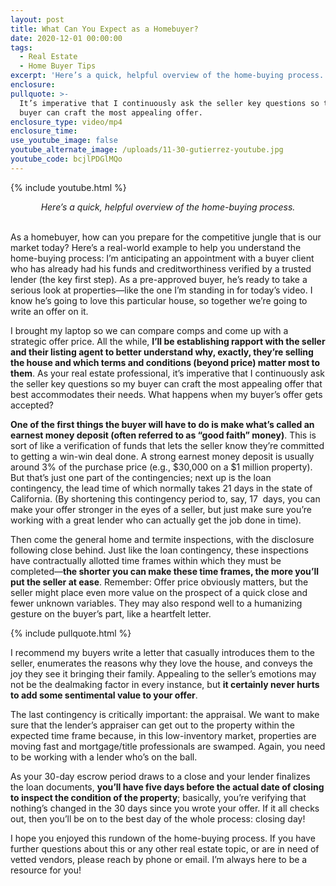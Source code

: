 ```yaml
---
layout: post
title: What Can You Expect as a Homebuyer?
date: 2020-12-01 00:00:00
tags:
  - Real Estate
  - Home Buyer Tips
excerpt: 'Here’s a quick, helpful overview of the home-buying process.'
enclosure:
pullquote: >-
  It’s imperative that I continuously ask the seller key questions so that my
  buyer can craft the most appealing offer.
enclosure_type: video/mp4
enclosure_time:
use_youtube_image: false
youtube_alternate_image: /uploads/11-30-gutierrez-youtube.jpg
youtube_code: bcjlPDGlMQo
---
```


{% include youtube.html %}

<center><em>Here&rsquo;s a quick, helpful overview of the home-buying process.</em></center>

<br>As a homebuyer, how can you prepare for the competitive jungle that is our market today? Here’s a real-world example to help you understand the home-buying process: I’m anticipating an appointment with a buyer client who has already had his funds and creditworthiness verified by a trusted lender (the key first step). As a pre-approved buyer, he’s ready to take a serious look at properties—like the one I’m standing in for today’s video. I know he’s going to love this particular house, so together we’re going to write an offer on it.

I brought my laptop so we can compare comps and come up with a strategic offer price. All the while, **I’ll be establishing rapport with the seller and their listing agent to better understand why, exactly, they’re selling the house and which terms and conditions (beyond price) matter most to them**. As your real estate professional, it’s imperative that I continuously ask the seller key questions so my buyer can craft the most appealing offer that best accommodates their needs. What happens when my buyer’s offer gets accepted?

**One of the first things the buyer will have to do is make what’s called an earnest money deposit (often referred to as “good faith” money)**. This is sort of like a verification of funds that lets the seller know they’re committed to getting a win-win deal done. A strong earnest money deposit is usually around 3% of the purchase price (e.g., $30,000 on a $1 million property). But that’s just one part of the contingencies; next up is the loan contingency, the lead time of which normally takes 21 days in the state of California. (By shortening this contingency period to, say, 17 &nbsp;days, you can make your offer stronger in the eyes of a seller, but just make sure you’re working with a great lender who can actually get the job done in time).

Then come the general home and termite inspections, with the disclosure following close behind. Just like the loan contingency, these inspections have contractually allotted time frames within which they must be completed—**the shorter you can make these time frames, the more you’ll put the seller at ease**. Remember: Offer price obviously matters, but the seller might place even more value on the prospect of a quick close and fewer unknown variables. They may also respond well to a humanizing gesture on the buyer’s part, like a heartfelt letter.

{% include pullquote.html %}

I recommend my buyers write a letter that casually introduces them to the seller, enumerates the reasons why they love the house, and conveys the joy they see it bringing their family. Appealing to the seller’s emotions may not be the dealmaking factor in every instance, but **it certainly never hurts to add some sentimental value to your offer**.

The last contingency is critically important: the appraisal. We want to make sure that the lender’s appraiser can get out to the property within the expected time frame because, in this low-inventory market, properties are moving fast and mortgage/title professionals are swamped. Again, you need to be working with a lender who’s on the ball.

As your 30-day escrow period draws to a close and your lender finalizes the loan documents, **you’ll have five days before the actual date of closing to inspect the condition of the property**; basically, you’re verifying that nothing’s changed in the 30 days since you wrote your offer. If it all checks out, then you’ll be on to the best day of the whole process: closing day\!

I hope you enjoyed this rundown of the home-buying process. If you have further questions about this or any other real estate topic, or are in need of vetted vendors, please reach by phone or email. I’m always here to be a resource for you\!